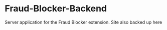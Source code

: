 # Fraud-Blocker-Backend
Server application for the Fraud Blocker extension. Site also backed up here
